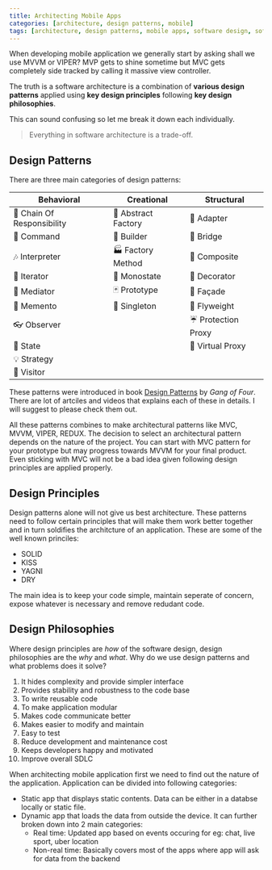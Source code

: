 ```yaml
---
title: Architecting Mobile Apps
categories: [architecture, design patterns, mobile]
tags: [architecture, design patterns, mobile apps, software design, software architecture, MVVM, MVC, SOLID]
---
```

 
When developing mobile application we generally start by asking shall we use MVVM or VIPER? MVP gets to shine sometime but MVC gets completely side tracked by calling it massive view controller.

The truth is a software architecture is a combination of **various design patterns** applied using **key design principles** following **key design philosophies**.

This can sound confusing so let me break it down each individually. 

> Everything in software architecture is a trade-off.

## Design Patterns

There are three main categories of design patterns:


| Behavioral                              | Creational                | Structural                |
| ------------------------------------------------------ | ---------------------------------------- | ---------------------------------------- |
| 🐝 Chain Of Responsibility | 🌰 Abstract Factory | 🔌 Adapter                   |
| 👫 Command                                 | 👷 Builder                   | 🌉 Bridge                     |
| 🎶 Interpreter                         | 🏭 Factory Method     | 🌿 Composite               |
| 🍫 Iterator                               | 🔂 Monostate              | 🍧 Decorator               |
| 💐 Mediator                               | 🃏 Prototype              | 🎁 Façade                     |
| 💾 Memento                                 | 💍 Singleton               | 🍃 Flyweight               |
| 👓 Observer                               |                                           | ☔ Protection Proxy |
| 🐉 State                                     |                                           | 🍬 Virtual Proxy       |
| 💡 Strategy                               |                                          |                                          |
| 🏃 Visitor                                 |                                          |                                          |


These patterns were introduced in book [Design Patterns](https://en.wikipedia.org/wiki/Design_Patterns#Patterns_by_type) by *Gang of Four*. There are lot of artciles and videos that explains each of these in details. I will suggest to please check them out.

All these patterns combines to make architectural patterns like MVC, MVVM, VIPER, REDUX. The decision to select an architectural pattern depends on the nature of the project. You can start with MVC pattern for your prototype but may progress towards MVVM for your final product. Even sticking with MVC will not be a bad idea given following design principles are applied properly.

## Design Principles

Design patterns alone will not give us best architecture. These patterns need to follow certain principles that will make them work better together and in turn soldifies the architcture of an application. 
These are some of the well known princiles:

* SOLID
* KISS
* YAGNI
* DRY

The main idea is to keep your code simple, maintain seperate of concern, expose whatever is necessary and remove redudant code. 

## Design Philosophies

Where design principles are *how* of the software design, design philosophies are the *why* and *what*.
Why do we use design patterns and what problems does it solve? 

 1. It hides complexity and provide simpler interface
 2. Provides stability and robustness to the code base
 3. To write reusable code
 4. To make application modular
 5. Makes code communicate better
 6. Makes easier to modify and maintain
 7. Easy to test
 8. Reduce development and maintenance cost
 9. Keeps developers happy and motivated
 10. Improve overall SDLC

When architecting mobile application first we need to find out the nature of the application. Application can be divided into following categories:

- Static app that displays static contents. Data can be either in a databse locally or static file.
- Dynamic app that loads the data from outside the device. It can further broken down into 2 main categories: 
    * Real time: Updated app based on events occuring for eg: chat, live sport, uber location
    * Non-real time: Basically covers most of the apps where app will ask for data from the backend
    